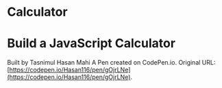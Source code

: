 # Calculator
 
# Build a JavaScript Calculator
Built by Tasnimul Hasan Mahi
A Pen created on CodePen.io. Original URL: [https://codepen.io/Hasan116/pen/gOjrLNe](https://codepen.io/Hasan116/pen/gOjrLNe).

